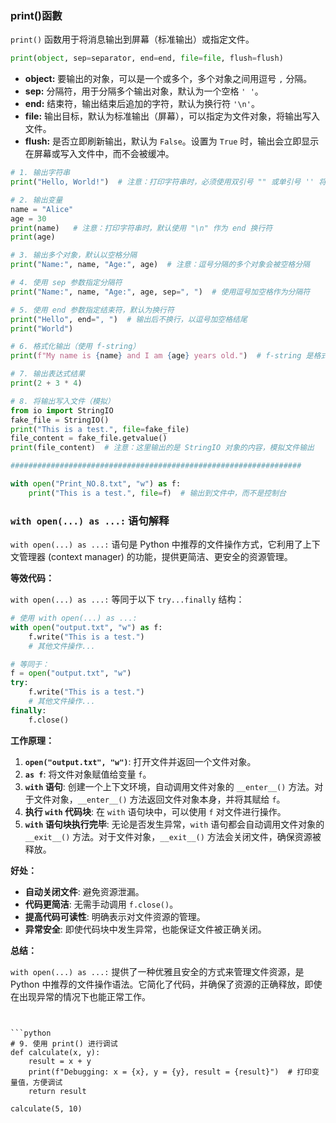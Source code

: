 ### print()函數

`print()` 函数用于将消息输出到屏幕（标准输出）或指定文件。

```python
print(object, sep=separator, end=end, file=file, flush=flush)
```

* **object:** 要输出的对象，可以是一个或多个，多个对象之间用逗号 `,` 分隔。
* **sep:**  分隔符，用于分隔多个输出对象，默认为一个空格 `' '`。
* **end:**  结束符，输出结束后追加的字符，默认为换行符 `'\n'`。
* **file:**  输出目标，默认为标准输出（屏幕），可以指定为文件对象，将输出写入文件。
* **flush:**  是否立即刷新输出，默认为 `False`。设置为 `True` 时，输出会立即显示在屏幕或写入文件中，而不会被缓冲。

```python
# 1. 输出字符串
print("Hello, World!")  # 注意：打印字符串时，必须使用双引号 "" 或单引号 '' 将字符串括起来
```

```python
# 2. 输出变量
name = "Alice"
age = 30
print(name)   # 注意：打印字符串时，默认使用 "\n" 作为 end 换行符
print(age)
```

```python
# 3. 输出多个对象，默认以空格分隔
print("Name:", name, "Age:", age)  # 注意：逗号分隔的多个对象会被空格分隔
```

```python
# 4. 使用 sep 参数指定分隔符
print("Name:", name, "Age:", age, sep=", ")  # 使用逗号加空格作为分隔符
```

```python
# 5. 使用 end 参数指定结束符，默认为换行符
print("Hello", end=", ")  # 输出后不换行，以逗号加空格结尾
print("World")
```

```python
# 6. 格式化输出（使用 f-string）
print(f"My name is {name} and I am {age} years old.")  # f-string 是格式化字符串的推荐方式
```

```python
# 7. 输出表达式结果
print(2 + 3 * 4)  
```

```python
# 8. 将输出写入文件（模拟）
from io import StringIO
fake_file = StringIO()
print("This is a test.", file=fake_file)
file_content = fake_file.getvalue()
print(file_content)  # 注意：这里输出的是 StringIO 对象的内容，模拟文件输出

#################################################################

with open("Print_NO.8.txt", "w") as f:
    print("This is a test.", file=f)  # 输出到文件中，而不是控制台

```

### `with open(...) as ...:` 语句解释

`with open(...) as ...:` 语句是 Python 中推荐的文件操作方式，它利用了上下文管理器 (context manager) 的功能，提供更简洁、更安全的资源管理。

**等效代码：**

`with open(...) as ...:`  等同于以下 `try...finally` 结构：

```python
# 使用 with open(...) as ...:
with open("output.txt", "w") as f:
    f.write("This is a test.")
    # 其他文件操作...

# 等同于：
f = open("output.txt", "w")
try:
    f.write("This is a test.")
    # 其他文件操作...
finally:
    f.close()
```

**工作原理：**

1. **`open("output.txt", "w")`**: 打开文件并返回一个文件对象。
2. **`as f`**: 将文件对象赋值给变量 `f`。
3. **`with` 语句**: 创建一个上下文环境，自动调用文件对象的 `__enter__()` 方法。对于文件对象，`__enter__()` 方法返回文件对象本身，并将其赋给 `f`。
4. **执行 `with` 代码块**:  在 `with` 语句块中，可以使用 `f` 对文件进行操作。
5. **`with` 语句块执行完毕**: 无论是否发生异常，`with` 语句都会自动调用文件对象的 `__exit__()` 方法。对于文件对象，`__exit__()` 方法会关闭文件，确保资源被释放。

**好处：**

* **自动关闭文件**: 避免资源泄漏。
* **代码更简洁**: 无需手动调用 `f.close()`。
* **提高代码可读性**: 明确表示对文件资源的管理。
* **异常安全**: 即使代码块中发生异常，也能保证文件被正确关闭。

**总结：**

`with open(...) as ...:` 提供了一种优雅且安全的方式来管理文件资源，是 Python 中推荐的文件操作语法。它简化了代码，并确保了资源的正确释放，即使在出现异常的情况下也能正常工作。
```


```python
# 9. 使用 print() 进行调试
def calculate(x, y):
    result = x + y
    print(f"Debugging: x = {x}, y = {y}, result = {result}")  # 打印变量值，方便调试
    return result

calculate(5, 10)
```

```python

```

